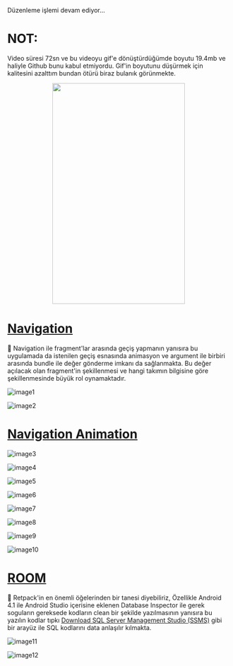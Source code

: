 Düzenleme işlemi devam ediyor...
# NOT:
Video süresi 72sn ve bu videoyu gif'e dönüştürdüğümde boyutu 19.4mb ve haliyle Github bunu kabul etmiyordu. Gif'in boyutunu düşürmek için kalitesini azalttım bundan ötürü biraz bulanık görünmekte.

<p align="center">
  <img width="300" height="500" src="https://user-images.githubusercontent.com/36104238/119580946-324eca80-bdca-11eb-9b23-90050219e55c.gif">
</p>

# [Navigation](https://developer.android.com/guide/navigation/navigation-getting-started) <br/>
📍 Navigation ile fragment'lar arasında geçiş yapmanın yanısıra bu uygulamada da istenilen geçiş esnasında animasyon ve argument ile birbiri arasında bundle ile değer gönderme imkanı da sağlanmakta. Bu değer açılacak olan fragment'in şekillenmesi ve hangi takımın bilgisine göre şekillenmesinde büyük rol oynamaktadır.

![image1](https://user-images.githubusercontent.com/36104238/119577099-a9806080-bdc2-11eb-948a-6c92dbbed90d.png)

![image2](https://user-images.githubusercontent.com/36104238/119577107-ae451480-bdc2-11eb-8ab2-b1bedfe9029c.png)

# [Navigation Animation](https://developer.android.com/guide/navigation/navigation-animate-transitions)

![image3](https://user-images.githubusercontent.com/36104238/119577111-b1400500-bdc2-11eb-9b57-8e060c4b873b.png)

![image4](https://user-images.githubusercontent.com/36104238/119577130-b735e600-bdc2-11eb-9732-4b9031609005.png)

![image5](https://user-images.githubusercontent.com/36104238/119577146-bbfa9a00-bdc2-11eb-9ecc-9b0fc6fc459f.png)

![image6](https://user-images.githubusercontent.com/36104238/119577157-c157e480-bdc2-11eb-8be5-6ada9aae4e89.png)

![image7](https://user-images.githubusercontent.com/36104238/119577170-c5840200-bdc2-11eb-9fa4-4fbfb9d266f4.png)

![image8](https://user-images.githubusercontent.com/36104238/119577194-d0d72d80-bdc2-11eb-884a-74b0bc578173.png)

![image9](https://user-images.githubusercontent.com/36104238/119577201-d6cd0e80-bdc2-11eb-9150-43af2b0d9d35.png)

![image10](https://user-images.githubusercontent.com/36104238/119577206-d9c7ff00-bdc2-11eb-88ec-cad41afb3c41.png)

# [ROOM](https://developer.android.com/training/data-storage/room) <br/>
📍 Retpack'in en önemli öğelerinden bir tanesi diyebiliriz, Özellikle Android 4.1 ile Android Studio içerisine eklenen Database Inspector ile gerek soguların gereksede kodların clean bir şekilde yazılmasının yanısıra bu yazılın kodlar tıpkı [Download SQL Server Management Studio (SSMS)](https://docs.microsoft.com/en-us/sql/ssms/download-sql-server-management-studio-ssms?view=sql-server-ver15) gibi bir arayüz ile SQL kodlarını  data anlaşılır kılmakta.

![image11](https://user-images.githubusercontent.com/36104238/119582840-07667580-bdce-11eb-8caf-9cbd5d4388bf.png)

![image12](https://user-images.githubusercontent.com/36104238/119582852-0e8d8380-bdce-11eb-8f6b-a66b58d878ba.png)
